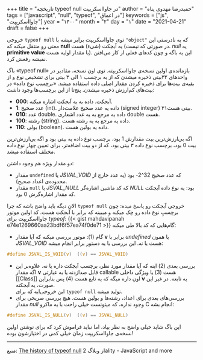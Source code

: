 +++
title = "تاریخچه typeof null در جاوااسکریپت"
author = "حمیدرضا مهدوی پناه"
tags = ["javascript", "null", "typeof", "در اعماق"]
keywords = ["js", "جاوااسکریپت"]
year = "۱۴۰۰"
month = "۲"
day = "۱" 
date = "2021-04-21"
draft =  false
+++

خروجی
‍‍‍‍`typeof null`
توی جاوااسکریپت برابر میشه با
`"object"`
که به نادرستی این معنی رو منتقل میکنه که
**null**
یه آبجکت (شیء) هست (در صورتی که نیست.
_null_
یه
**primitive value**
یا مقدار اولیه هست). این یه باگه و چون کدهای فعلی از کار می‌افتن نمیشه رفعش کرد.

<!--more-->

باگ
«typeof null»
بازمانده‌ی اولین نسخه‌ی جاوااسکریپته. توی اون نسخه، مقادیر در واحدهای ۳۲بیتی ذخیره میشدن که از یه برچسب ۱ الی ۳ بیتی برای تشخیص نوع و از بقیه‌ی بیت‌ها برای ذخیره کردن مقدار اصلی داده استفاده میشد. «برچسب نوع داده» در بیت‌های کم‌ارزش ذخیره میشدن. پنج‌تا از این برچسب‌ها وجود داشت:

- **000**:
  آبجکت. داده به یه آبجکت اشاره میکنه.
- **1**:
  عدد صحیح
  (int).
  داده یه عدد صحیح علامت‌دار
  (signed integer)
  ۳۱‌بیتی هست.
- **010**:
  عدد
  double.
  داده یه مرجع به یه عدد اشعاری
  double
  هست.
- **100**:
  رشته
  (string).
  داده یه مرجع به یه رشته هست.
- **110**:
  بولی
  (boolean).
  داده یه بولین هست.

اگه بی‌ارزش‌ترین بیت مقدارش 1 بود، برچسب نوع داده یه بیتی بود و اگه بی‌ارزش‌ترین بیت 0 بود، برچسب نوع داده ۳ بیتی بود، که از دو بیت اضافه‌تر، برای تعیین چهار نوع داده مختلف استفاده میشد.

دو مقدار ویژه هم وجود داشتن:

- مقدار
  `undefined`
  یا
  _JSVAL_VOID_
  که عدد صحیح
  32^2-
  بود (یه عدد خارج از محدوده‌ی اعداد صحیح).
- مقدار
  `null`
  یا
  _JSVAL_NULL_
  که کد ماشین اشاره‌گر
  _NULL_
  بود: یه نوع داده آبجکت که مقدار اشاره‌گرش 0 بود.

الان دیگه باید واضح باشه که چرا
`typeof null`
خروجی آبجکت رو پاسخ میده: چون برچسبِ نوع داده رو چک میکنه و میبینه که برابر با آبجکت هست. کد اولین موتور جاوااسکریپت برای
_typeof_:
{{< gist mahdavipanah e74e1269660aa23bdf6f57ea74f0de71 >}}
گام‌هایی که کد بالا طی میکنه:

- گام (1): موتور بررسی میکنه که آیا مقدار
  **v**
  برابر با
  _undefined_
  یا همون
  _JSVAL_VOID_
  هست یا نه. این بررسی با یه دستور برابر انجام میشه:

```C
#define JSVAL_IS_VOID(v)  ((v) == JSVAL_VOID)
```

- بررسی بعدی (2) اینه که آیا مقدار مورد نظر، برچسب آبجکت داره یا نه. علاوه‌بر این اگه مقدار
  **v**
  قابل صدا‌زدنه یا به عبارتی
  callable
  هست (3)
  یا ویژگی داخلی
  [[Class]]
  اون داره میگه که یه تابع هست (4)
  پس بنابراین
  **v**
  یه تابعه. در غیر این صورت، یه آبجکته.  
  این خروجی‌ایه که برای
  `typeof null`
  تولید میشه.
- بررسی‌های بعدی برای اعداد، رشته‌ها و بولین هست. هیچ بررسی صریحی برای مقدار
  _null_
  وجود نداره، که میتونست خیلی راحت با یه ماکرو
  C
  انجام بشه:

```C
#define JSVAL_IS_NULL(v)  ((v) == JSVAL_NULL)
```

این باگ شاید خیلی واضح به نظر بیاد، اما نباید فراموش کرد که برای نوشتن اولین نسخه‌ی جاوااسکریپت زمان خیلی کمی در اختیارشون بوده!

---

منبع:
[The history of typeof null](https://2ality.com/2013/10/typeof-null.html)
از وبلاگ
2ality - JavaScript and more
